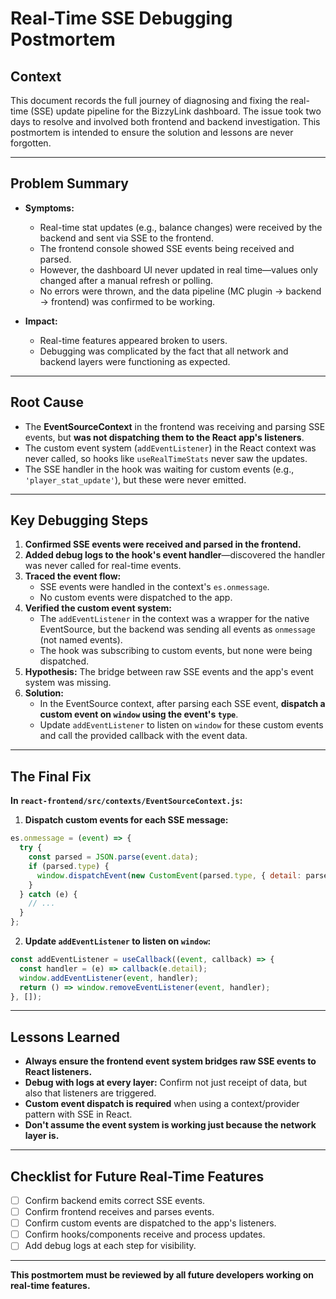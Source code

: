 # Real-Time SSE Debugging Postmortem

## Context

This document records the full journey of diagnosing and fixing the real-time (SSE) update pipeline for the BizzyLink dashboard. The issue took two days to resolve and involved both frontend and backend investigation. This postmortem is intended to ensure the solution and lessons are never forgotten.

---

## Problem Summary

- **Symptoms:**
  - Real-time stat updates (e.g., balance changes) were received by the backend and sent via SSE to the frontend.
  - The frontend console showed SSE events being received and parsed.
  - However, the dashboard UI never updated in real time—values only changed after a manual refresh or polling.
  - No errors were thrown, and the data pipeline (MC plugin → backend → frontend) was confirmed to be working.

- **Impact:**
  - Real-time features appeared broken to users.
  - Debugging was complicated by the fact that all network and backend layers were functioning as expected.

---

## Root Cause

- The **EventSourceContext** in the frontend was receiving and parsing SSE events, but **was not dispatching them to the React app's listeners**.
- The custom event system (`addEventListener`) in the React context was never called, so hooks like `useRealTimeStats` never saw the updates.
- The SSE handler in the hook was waiting for custom events (e.g., `'player_stat_update'`), but these were never emitted.

---

## Key Debugging Steps

1. **Confirmed SSE events were received and parsed in the frontend.**
2. **Added debug logs to the hook's event handler**—discovered the handler was never called for real-time events.
3. **Traced the event flow:**
   - SSE events were handled in the context's `es.onmessage`.
   - No custom events were dispatched to the app.
4. **Verified the custom event system:**
   - The `addEventListener` in the context was a wrapper for the native EventSource, but the backend was sending all events as `onmessage` (not named events).
   - The hook was subscribing to custom events, but none were being dispatched.
5. **Hypothesis:** The bridge between raw SSE events and the app's event system was missing.
6. **Solution:**
   - In the EventSource context, after parsing each SSE event, **dispatch a custom event on `window` using the event's `type`**.
   - Update `addEventListener` to listen on `window` for these custom events and call the provided callback with the event data.

---

## The Final Fix

**In `react-frontend/src/contexts/EventSourceContext.js`:**

1. **Dispatch custom events for each SSE message:**

```js
es.onmessage = (event) => {
  try {
    const parsed = JSON.parse(event.data);
    if (parsed.type) {
      window.dispatchEvent(new CustomEvent(parsed.type, { detail: parsed }));
    }
  } catch (e) {
    // ...
  }
};
```

2. **Update `addEventListener` to listen on `window`:**

```js
const addEventListener = useCallback((event, callback) => {
  const handler = (e) => callback(e.detail);
  window.addEventListener(event, handler);
  return () => window.removeEventListener(event, handler);
}, []);
```

---

## Lessons Learned

- **Always ensure the frontend event system bridges raw SSE events to React listeners.**
- **Debug with logs at every layer:** Confirm not just receipt of data, but also that listeners are triggered.
- **Custom event dispatch is required** when using a context/provider pattern with SSE in React.
- **Don't assume the event system is working just because the network layer is.**

---

## Checklist for Future Real-Time Features

- [ ] Confirm backend emits correct SSE events.
- [ ] Confirm frontend receives and parses events.
- [ ] Confirm custom events are dispatched to the app's listeners.
- [ ] Confirm hooks/components receive and process updates.
- [ ] Add debug logs at each step for visibility.

---

**This postmortem must be reviewed by all future developers working on real-time features.** 